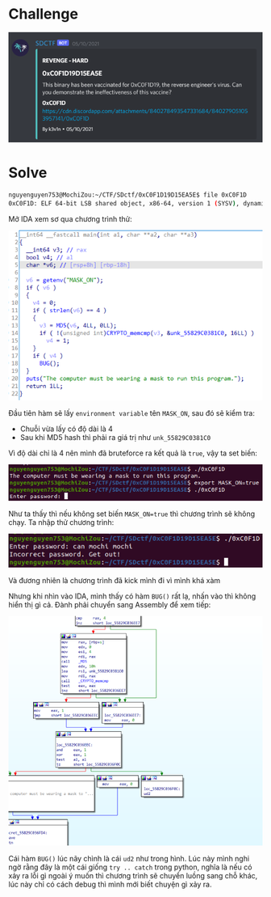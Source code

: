 # Challenge

<p align="center">
  <img src="./0xC0F1D_1.png" alt="Entry point"/>
</p>

# Solve

```bash
nguyenguyen753@MochiZou:~/CTF/SDctf/0xC0F1D19D15EA5E$ file 0xC0F1D 
0xC0F1D: ELF 64-bit LSB shared object, x86-64, version 1 (SYSV), dynamically linked, interpreter /lib64/ld-linux-x86-64.so.2, BuildID[sha1]=7f973de2918f3c6fd2df19e4a3b751eba9ecf577, for GNU/Linux 3.2.0, stripped
```

Mở IDA xem sơ qua chương trình thử:

<p align="center">
  <img src="./0xC0F1D_2.png" alt="Entry point"/>
</p>

Đầu tiên hàm sẽ lấy `environment variable` tên `MASK_ON`, sau đó sẽ kiểm tra:
  - Chuỗi vừa lấy có độ dài là 4
  - Sau khi MD5 hash thì phải ra giá trị như `unk_55829C0381C0`

Vì độ dài chỉ là 4 nên mình đã bruteforce ra kết quả là `true`, vậy ta set biến:

<p align="center">
  <img src="./0xC0F1D_3.png" alt="Entry point"/>
</p>

Như ta thấy thì nếu không set biến `MASK_ON=true` thì chương trình sẽ không chạy. Ta nhập thử chương trình:

<p align="center">
  <img src="./0xC0F1D_4.png" alt="Entry point"/>
</p>

Và đương nhiên là chương trình đã kick mình đi vì mình khá xàm

Nhưng khi nhìn vào IDA, mình thấy có hàm `BUG()` rất lạ, nhấn vào thì không hiển thị gì cả. Đành phải chuyển sang Assembly để xem tiếp:

<p align="center">
  <img src="./0xC0F1D_5.png" alt="Entry point"/>
</p>

Cái hàm `BUG()` lúc nãy chình là cái `ud2` như trong hình. Lúc này mình nghi ngờ rằng đây là một cái giống `try .. catch` trong python, nghĩa là nếu có xảy ra lỗi gì ngoài ý muốn thì chương trình sẽ chuyển luồng sang chỗ khác, lúc này chỉ có cách debug thì mình mới biết chuyện gì xảy ra.

